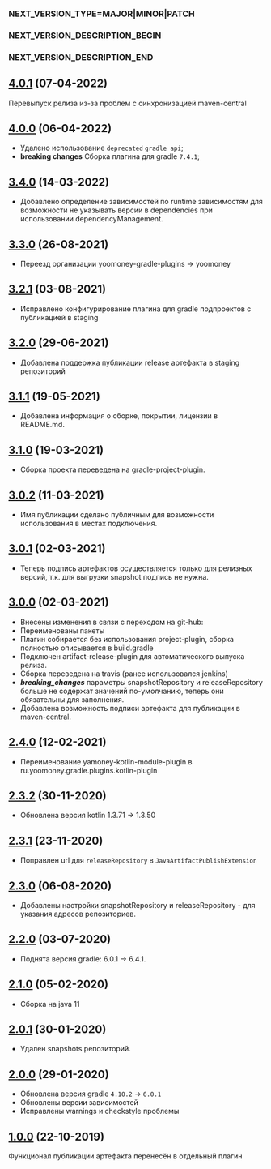 ### NEXT_VERSION_TYPE=MAJOR|MINOR|PATCH
### NEXT_VERSION_DESCRIPTION_BEGIN
### NEXT_VERSION_DESCRIPTION_END
## [4.0.1](https://github.com/yoomoney/java-artifact-publish-plugin/pull/11) (07-04-2022)

Перевыпуск релиза из-за проблем с синхронизацией maven-central

## [4.0.0](https://github.com/yoomoney/java-artifact-publish-plugin/pull/10) (06-04-2022)

* Удалено использование `deprecated` `gradle api`;
* **breaking changes** Сборка плагина для gradle `7.4.1`;

## [3.4.0](https://github.com/yoomoney/java-artifact-publish-plugin/pull/9) (14-03-2022)

* Добавлено определение зависимостей по runtime зависимостям для возможности не указывать версии в dependencies при использовании dependencyManagement.

## [3.3.0](https://github.com/yoomoney/java-artifact-publish-plugin/pull/8) (26-08-2021)

* Переезд организации yoomoney-gradle-plugins -> yoomoney

## [3.2.1](https://github.com/yoomoney/java-artifact-publish-plugin/pull/7) (03-08-2021)

* Исправлено конфигурирование плагина для gradle подпроектов с публикацией в staging

## [3.2.0](https://github.com/yoomoney/java-artifact-publish-plugin/pull/6) (29-06-2021)

* Добавлена поддержка публикации release артефакта в staging репозиторий

## [3.1.1](https://github.com/yoomoney/java-artifact-publish-plugin/pull/5) (19-05-2021)

* Добавлена информация о сборке, покрытии, лицензии в README.md.

## [3.1.0](https://github.com/yoomoney/java-artifact-publish-plugin/pull/4) (19-03-2021)

* Сборка проекта переведена на gradle-project-plugin.

## [3.0.2](https://api.github.com/repos/yoomoney/java-artifact-publish-plugin/pulls/3) (11-03-2021)

* Имя публикации сделано публичным для возможности использования в местах подключения.

## [3.0.1](https://api.github.com/repos/yoomoney/java-artifact-publish-plugin/pulls/2) (02-03-2021)

* Теперь подпись артефактов осуществляется только для релизных версий, т.к. для выгрузки snapshot подпись не нужна.

## [3.0.0](https://api.github.com/repos/yoomoney/java-artifact-publish-plugin/pulls/1) (02-03-2021)

* Внесены изменения в связи с переходом на git-hub:
* Переименованы пакеты
* Плагин собирается без использования project-plugin, сборка полностью описывается в build.gradle
* Подключен artifact-release-plugin для автоматического выпуска релиза.
* Сборка переведена на travis (ранее использовался jenkins)
* ***breaking_changes*** параметры snapshotRepository и releaseRepository больше не содержат значений по-умолчанию,
теперь они обязательны для заполнения.
* Добавлена возможность подписи артефакта для публикации в maven-central.

## [2.4.0]() (12-02-2021)

* Переименование yamoney-kotlin-module-plugin в ru.yoomoney.gradle.plugins.kotlin-plugin

## [2.3.2]() (30-11-2020)

* Обновлена версия kotlin 1.3.71 -> 1.3.50

## [2.3.1]() (23-11-2020)

* Поправлен url для `releaseRepository` в `JavaArtifactPublishExtension`

## [2.3.0]() (06-08-2020)

* Добавлены настройки snapshotRepository и releaseRepository - для указания адресов репозиториев.

## [2.2.0]() (03-07-2020)

* Поднята версия gradle: 6.0.1 -> 6.4.1.

## [2.1.0]() (05-02-2020)

* Сборка на java 11

## [2.0.1]() (30-01-2020)

* Удален snapshots репозиторий.

## [2.0.0]() (29-01-2020)

* Обновлена версия gradle `4.10.2` -> `6.0.1`
* Обновлены версии зависимостей
* Исправлены warnings и checkstyle проблемы

## [1.0.0]() (22-10-2019)

Функционал публикации артефакта перенесён в отдельный плагин
